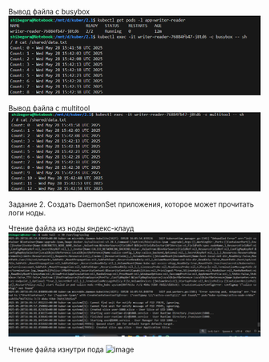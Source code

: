 Вывод файла с busybox 
![alt text](image-1.png)

Вывод файла с multitool
![alt text](image.png)

Задание 2. Создать DaemonSet приложения, которое может прочитать логи ноды.

Чтение файла из ноды яндекс-клауд
![alt text](image-2.png)

Чтение файла изнутри пода
![image](https://github.com/user-attachments/assets/d97e7f27-84a5-488d-b5f1-53fda0a8df38)
